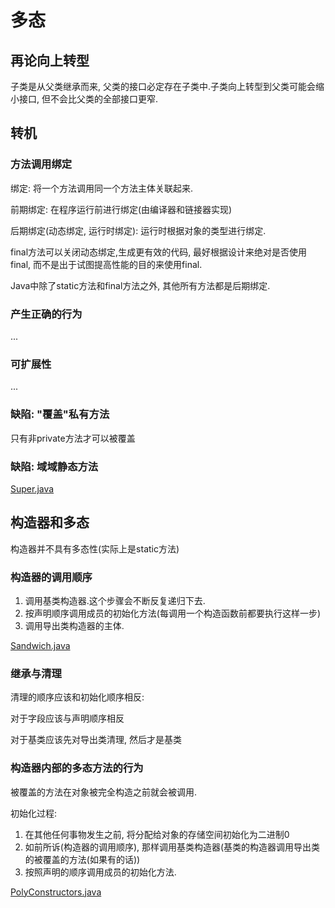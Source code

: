 # 多态
## 再论向上转型
子类是从父类继承而来, 父类的接口必定存在子类中.子类向上转型到父类可能会缩小接口, 但不会比父类的全部接口更窄.   

## 转机
### 方法调用绑定
绑定: 将一个方法调用同一个方法主体关联起来.  


前期绑定: 在程序运行前进行绑定(由编译器和链接器实现)  

后期绑定(动态绑定, 运行时绑定): 运行时根据对象的类型进行绑定.  

final方法可以关闭动态绑定,生成更有效的代码, 最好根据设计来绝对是否使用final, 而不是出于试图提高性能的目的来使用final.   

Java中除了static方法和final方法之外, 其他所有方法都是后期绑定.  

### 产生正确的行为
...
### 可扩展性
...
### 缺陷: "覆盖"私有方法
只有非private方法才可以被覆盖
### 缺陷: 域域静态方法
[Super.java](./Super.java)

## 构造器和多态
构造器并不具有多态性(实际上是static方法)

### 构造器的调用顺序
1. 调用基类构造器.这个步骤会不断反复递归下去.
2. 按声明顺序调用成员的初始化方法(每调用一个构造函数前都要执行这样一步)
3. 调用导出类构造器的主体.

[Sandwich.java](./Sandwich.java)

### 继承与清理
清理的顺序应该和初始化顺序相反:  

对于字段应该与声明顺序相反   

对于基类应该先对导出类清理, 然后才是基类  

### 构造器内部的多态方法的行为
被覆盖的方法在对象被完全构造之前就会被调用.   

初始化过程:
1. 在其他任何事物发生之前, 将分配给对象的存储空间初始化为二进制0
2. 如前所诉(构造器的调用顺序), 那样调用基类构造器(基类的构造器调用导出类的被覆盖的方法(如果有的话))
3. 按照声明的顺序调用成员的初始化方法.


[PolyConstructors.java](./RoundGlyph.java)